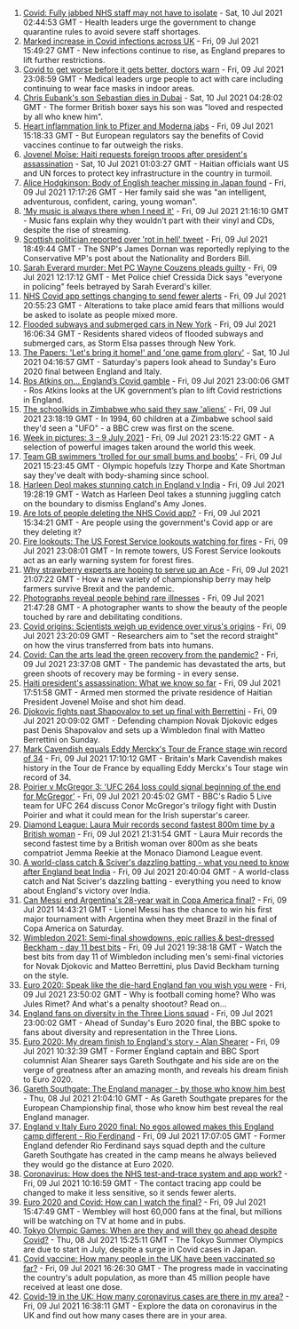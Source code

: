 1. [Covid: Fully jabbed NHS staff may not have to isolate](https://www.bbc.co.uk/news/uk-57786794) - Sat, 10 Jul 2021 02:44:53 GMT - Health leaders urge the government to change quarantine rules to avoid severe staff shortages.
2. [Marked increase in Covid infections across UK](https://www.bbc.co.uk/news/health-57776814) - Fri, 09 Jul 2021 15:49:27 GMT - New infections continue to rise, as England prepares to lift further restrictions.
3. [Covid to get worse before it gets better, doctors warn](https://www.bbc.co.uk/news/uk-57786002) - Fri, 09 Jul 2021 23:08:59 GMT - Medical leaders urge people to act with care including continuing to wear face masks in indoor areas.
4. [Chris Eubank's son Sebastian dies in Dubai](https://www.bbc.co.uk/news/uk-57786230) - Sat, 10 Jul 2021 04:28:02 GMT - The former British boxer says his son was "loved and respected by all who knew him".
5. [Heart inflammation link to Pfizer and Moderna jabs](https://www.bbc.co.uk/news/health-57781637) - Fri, 09 Jul 2021 15:18:33 GMT - But European regulators say the benefits of Covid vaccines continue to far outweigh the risks.
6. [Jovenel Moïse: Haiti requests foreign troops after president's assassination](https://www.bbc.co.uk/news/world-latin-america-57786862) - Sat, 10 Jul 2021 01:03:27 GMT - Haitian officials want US and UN forces to protect key infrastructure in the country in turmoil.
7. [Alice Hodgkinson: Body of English teacher missing in Japan found](https://www.bbc.co.uk/news/uk-england-nottinghamshire-57782093) - Fri, 09 Jul 2021 17:17:26 GMT - Her family said she was "an intelligent, adventurous, confident, caring, young woman".
8. ['My music is always there when I need it'](https://www.bbc.co.uk/news/business-57780853) - Fri, 09 Jul 2021 21:16:10 GMT - Music fans explain why they wouldn't part with their vinyl and CDs, despite the rise of streaming.
9. [Scottish politician reported over 'rot in hell' tweet](https://www.bbc.co.uk/news/uk-scotland-scotland-politics-57785825) - Fri, 09 Jul 2021 18:49:44 GMT - The SNP's James Dornan was reportedly replying to the Conservative MP's post about the Nationality and Borders Bill.
10. [Sarah Everard murder: Met PC Wayne Couzens pleads guilty](https://www.bbc.co.uk/news/uk-england-london-57774597) - Fri, 09 Jul 2021 12:17:12 GMT - Met Police chief Cressida Dick says "everyone in policing" feels betrayed by Sarah Everard's killer.
11. [NHS Covid app settings changing to send fewer alerts](https://www.bbc.co.uk/news/technology-57786032) - Fri, 09 Jul 2021 20:55:23 GMT - Alterations to take place amid fears that millions would be asked to isolate as people mixed more.
12. [Flooded subways and submerged cars in New York](https://www.bbc.co.uk/news/world-us-canada-57781840) - Fri, 09 Jul 2021 16:06:34 GMT - Residents shared videos of flooded subways and submerged cars, as Storm Elsa passes through New York.
13. [The Papers: 'Let's bring it home!' and 'one game from glory'](https://www.bbc.co.uk/news/blogs-the-papers-57786442) - Sat, 10 Jul 2021 04:16:57 GMT - Saturday's papers look ahead to Sunday's Euro 2020 final between England and Italy.
14. [Ros Atkins on… England’s Covid gamble](https://www.bbc.co.uk/news/uk-57777428) - Fri, 09 Jul 2021 23:00:06 GMT - Ros Atkins looks at the UK government’s plan to lift Covid restrictions in England.
15. [The schoolkids in Zimbabwe who said they saw 'aliens'](https://www.bbc.co.uk/news/stories-57749238) - Fri, 09 Jul 2021 23:18:19 GMT - In 1994, 60 children at a Zimbabwe school said they'd seen a "UFO" - a BBC crew was first on the scene.
16. [Week in pictures: 3 - 9 July 2021](https://www.bbc.co.uk/news/in-pictures-57763462) - Fri, 09 Jul 2021 23:15:22 GMT - A selection of powerful images taken around the world this week.
17. [Team GB swimmers 'trolled for our small bums and boobs'](https://www.bbc.co.uk/news/newsbeat-57778626) - Fri, 09 Jul 2021 15:23:45 GMT - Olympic hopefuls Izzy Thorpe and Kate Shortman say they've dealt with body-shaming since school.
18. [Harleen Deol makes stunning catch in England v India](https://www.bbc.co.uk/sport/av/cricket/57785924) - Fri, 09 Jul 2021 19:28:19 GMT - Watch as Harleen Deol takes a stunning juggling catch on the boundary to dismiss England's Amy Jones.
19. [Are lots of people deleting the NHS Covid app?](https://www.bbc.co.uk/news/57779371) - Fri, 09 Jul 2021 15:34:21 GMT - Are people using the government's Covid app or are they deleting it?
20. [Fire lookouts: The US Forest Service lookouts watching for fires](https://www.bbc.co.uk/news/world-us-canada-57626403) - Fri, 09 Jul 2021 23:08:01 GMT - In remote towers, US Forest Service lookouts act as an early warning system for forest fires.
21. [Why strawberry experts are hoping to serve up an Ace](https://www.bbc.co.uk/news/business-57780066) - Fri, 09 Jul 2021 21:07:22 GMT - How a new variety of championship berry may help farmers survive Brexit and the pandemic.
22. [Photographs reveal people behind rare illnesses](https://www.bbc.co.uk/news/uk-wales-57748393) - Fri, 09 Jul 2021 21:47:28 GMT - A photographer wants to show the beauty of the people touched by rare and debilitating conditions.
23. [Covid origins: Scientists weigh up evidence over virus's origins](https://www.bbc.co.uk/news/science-environment-57782955) - Fri, 09 Jul 2021 23:20:09 GMT - Researchers aim to "set the record straight" on how the virus transferred from bats into humans.
24. [Covid: Can the arts lead the green recovery from the pandemic?](https://www.bbc.co.uk/news/entertainment-arts-57779761) - Fri, 09 Jul 2021 23:37:08 GMT - The pandemic has devastated the arts, but green shoots of recovery may be forming - in every sense.
25. [Haiti president's assassination: What we know so far](https://www.bbc.co.uk/news/world-latin-america-57762246) - Fri, 09 Jul 2021 17:51:58 GMT - Armed men stormed the private residence of Haitian President Jovenel Moïse and shot him dead.
26. [Djokovic fights past Shapovalov to set up final with Berrettini](https://www.bbc.co.uk/sport/tennis/57779798) - Fri, 09 Jul 2021 20:09:02 GMT - Defending champion Novak Djokovic edges past Denis Shapovalov and sets up a Wimbledon final with Matteo Berrettini on Sunday.
27. [Mark Cavendish equals Eddy Merckx's Tour de France stage win record of 34](https://www.bbc.co.uk/sport/cycling/57725179) - Fri, 09 Jul 2021 17:10:12 GMT - Britain's Mark Cavendish makes history in the Tour de France by equalling Eddy Merckx's Tour stage win record of 34.
28. [Poirier v McGregor 3: 'UFC 264 loss could signal beginning of the end for McGregor'](https://www.bbc.co.uk/sport/mixed-martial-arts/57779225) - Fri, 09 Jul 2021 20:45:02 GMT - BBC's Radio 5 Live team for UFC 264 discuss Conor McGregor's trilogy fight with Dustin Poirier and what it could mean for the Irish superstar's career.
29. [Diamond League: Laura Muir records second fastest 800m time by a British woman](https://www.bbc.co.uk/sport/athletics/57784983) - Fri, 09 Jul 2021 21:31:54 GMT - Laura Muir records the second fastest time by a British woman over 800m as she beats compatriot Jemma Reekie at the Monaco Diamond League event.
30. [A world-class catch & Sciver's dazzling batting - what you need to know after England beat India](https://www.bbc.co.uk/sport/cricket/57785220) - Fri, 09 Jul 2021 20:40:04 GMT - A world-class catch and Nat Sciver's dazzling batting - everything you need to know about England's victory over India.
31. [Can Messi end Argentina's 28-year wait in Copa America final?](https://www.bbc.co.uk/sport/football/57776158) - Fri, 09 Jul 2021 14:43:21 GMT - Lionel Messi has the chance to win his first major tournament with Argentina when they meet Brazil in the final of Copa America on Saturday.
32. [Wimbledon 2021: Semi-final showdowns, epic rallies & best-dressed Beckham - day 11 best bits](https://www.bbc.co.uk/sport/av/tennis/57786055) - Fri, 09 Jul 2021 19:38:18 GMT - Watch the best bits from day 11 of Wimbledon including men's semi-final victories for Novak Djokovic and Matteo Berrettini, plus David Beckham turning on the style.
33. [Euro 2020: Speak like the die-hard England fan you wish you were](https://www.bbc.co.uk/news/uk-57761278) - Fri, 09 Jul 2021 23:50:02 GMT - Why is football coming home? Who was Jules Rimet? And what's a penalty shootout? Read on...
34. [England fans on diversity in the Three Lions squad](https://www.bbc.co.uk/news/uk-57777430) - Fri, 09 Jul 2021 23:00:02 GMT - Ahead of Sunday's Euro 2020 final, the BBC spoke to fans about diversity and representation in the Three Lions.
35. [Euro 2020: My dream finish to England's story - Alan Shearer](https://www.bbc.co.uk/sport/football/57752510) - Fri, 09 Jul 2021 10:32:39 GMT - Former England captain and BBC Sport columnist Alan Shearer says Gareth Southgate and his side are on the verge of greatness after an amazing month, and reveals his dream finish to Euro 2020.
36. [Gareth Southgate: The England manager - by those who know him best](https://www.bbc.co.uk/sport/football/57724429) - Thu, 08 Jul 2021 21:04:10 GMT - As Gareth Southgate prepares for the European Championship final, those who know him best reveal the real England manager.
37. [England v Italy Euro 2020 final: No egos allowed makes this England camp different - Rio Ferdinand](https://www.bbc.co.uk/sport/football/57775923) - Fri, 09 Jul 2021 17:07:05 GMT - Former England defender Rio Ferdinand says squad depth and the culture Gareth Southgate has created in the camp means he always believed they would go the distance at Euro 2020.
38. [Coronavirus: How does the NHS test-and-trace system and app work?](https://www.bbc.co.uk/news/explainers-52442754) - Fri, 09 Jul 2021 10:16:59 GMT - The contact tracing app could be changed to make it less sensitive, so it sends fewer alerts.
39. [Euro 2020 and Covid: How can I watch the final?](https://www.bbc.co.uk/news/uk-57386719) - Fri, 09 Jul 2021 15:47:49 GMT - Wembley will host 60,000 fans at the final, but millions will be watching on TV at home and in pubs.
40. [Tokyo Olympic Games: When are they and will they go ahead despite Covid?](https://www.bbc.co.uk/news/world-asia-57240044) - Thu, 08 Jul 2021 15:25:11 GMT - The Tokyo Summer Olympics are due to start in July, despite a surge in Covid cases in Japan.
41. [Covid vaccine: How many people in the UK have been vaccinated so far?](https://www.bbc.co.uk/news/health-55274833) - Fri, 09 Jul 2021 16:26:30 GMT - The progress made in vaccinating the country's adult population, as more than 45 million people have received at least one dose.
42. [Covid-19 in the UK: How many coronavirus cases are there in my area?](https://www.bbc.co.uk/news/uk-51768274) - Fri, 09 Jul 2021 16:38:11 GMT - Explore the data on coronavirus in the UK and find out how many cases there are in your area.
